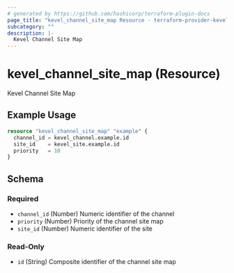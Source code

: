 ```yaml
---
# generated by https://github.com/hashicorp/terraform-plugin-docs
page_title: "kevel_channel_site_map Resource - terraform-provider-kevel"
subcategory: ""
description: |-
  Kevel Channel Site Map
---
```


# kevel_channel_site_map (Resource)

Kevel Channel Site Map

## Example Usage

```terraform
resource "kevel_channel_site_map" "example" {
  channel_id = kevel_channel.example.id
  site_id    = kevel_site.example.id
  priority   = 10
}
```

<!-- schema generated by tfplugindocs -->
## Schema

### Required

- `channel_id` (Number) Numeric identifier of the channel
- `priority` (Number) Priority of the channel site map
- `site_id` (Number) Numeric identifier of the site

### Read-Only

- `id` (String) Composite identifier of the channel site map


